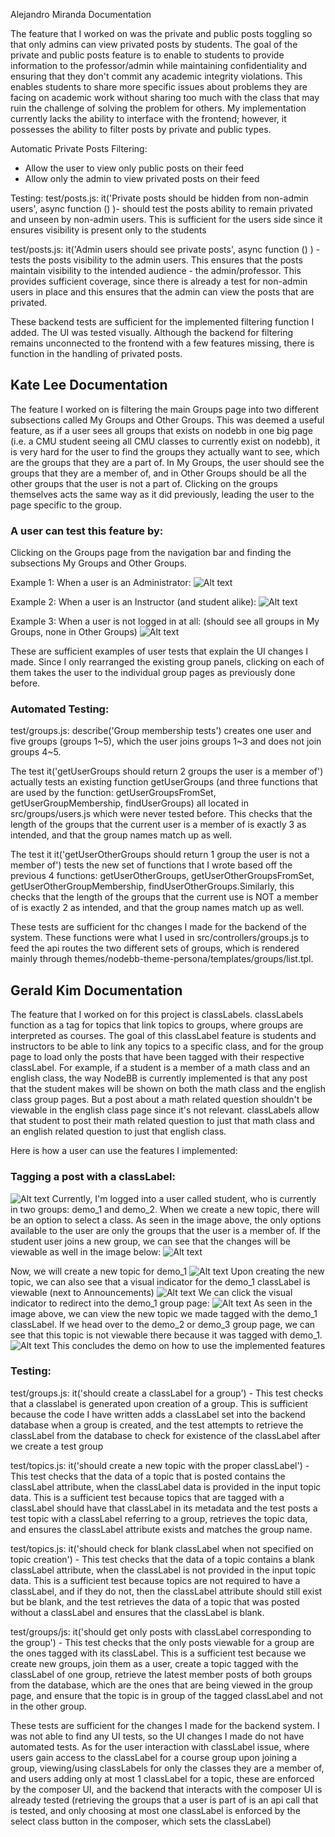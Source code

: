 
Alejandro Miranda Documentation

The feature that I worked on was the private and public posts toggling so that only admins can view privated posts by students. The goal of the private and public posts feature is to enable to students to provide information to the professor/admin while maintaining confidentiality and ensuring that they
don't commit any academic integrity violations. This enables students to share more specific issues about problems they are facing on academic work without sharing too much with the class that may ruin the challenge of solving the problem for others. My implementation currently lacks the ability to interface
with the frontend; however, it possesses the ability to filter posts by private and public types.

Automatic Private Posts Filtering:
- Allow the user to view only public posts on their feed
- Allow only the admin to view privated posts on their feed

Testing:
test/posts.js: it('Private posts should be hidden from non-admin users', async function () )- should test the posts ability to remain privated and unseen by non-admin users. This is sufficient for the users side since it ensures
visibility is present only to the students

test/posts.js: it('Admin users should see private posts', async function () ) - tests the posts visibility to the admin users. This ensures that the posts maintain visibility to the intended audience - the admin/professor. This provides sufficient coverage, since
there is already a test for non-admin users in place and this ensures that the admin can view the posts that are privated. 

These backend tests are sufficient for the implemented filtering function I added. The UI was tested visually. Although the backend for filtering remains unconnected to the frontend with a few features missing, there is function in the handling of privated posts.


## Kate Lee Documentation

The feature I worked on is filtering the main Groups page into two different subsections called My Groups and Other Groups. This was deemed a useful feature, as if a user sees all groups that exists on nodebb in one big page (i.e. a CMU student seeing all CMU classes to currently exist on nodebb), it is very hard for the user to find the groups they actually want to see, which are the groups that they are a part of. In My Groups, the user should see the groups that they are a member of, and in Other Groups should be all the other groups that the user is not a part of. Clicking on the groups themselves acts the same way as it did previously, leading the user to the page specific to the group.

### A user can test this feature by: 

Clicking on the Groups page from the navigation bar and finding the subsections My Groups and Other Groups.

Example 1: When a user is an Administrator: 
![Alt text](images/groups_page_admin.png)

Example 2: When a user is an Instructor (and student alike):
![Alt text](images/groups_page_instructor.png)

Example 3: When a user is not logged in at all: (should see all groups in My Groups, none in Other Groups)
![Alt text](images/groups_page_logged_out.png)

These are sufficient examples of user tests that explain the UI changes I made. Since I only rearranged the existing group panels, clicking on each of them takes the user to the individual group pages as previously done before. 

### Automated Testing: 

test/groups.js: describe('Group membership tests') creates one user and five groups (groups 1~5), which the user joins groups 1~3 and does not join groups 4~5.

The test it('getUserGroups should return 2 groups the user is a member of') actually tests an existing function getUserGroups (and three functions that are used by the function: getUserGroupsFromSet, getUserGroupMembership, findUserGroups) all located in src/groups/users.js which were never tested before. This checks that the length of the groups that the current user is a member of is exactly 3 as intended, and that the group names match up as well.

The test it it('getUserOtherGroups should return 1 group the user is not a member of') tests the new set of functions that I wrote based off the previous 4 functions: getUserOtherGroups, getUserOtherGroupsFromSet, getUserOtherGroupMembership, findUserOtherGroups.Similarly, this checks that the length of the groups that the current use is NOT a member of is exactly 2 as intended, and that the group names match up as well. 

These tests are sufficient for thc changes I made for the backend of the system. These functions were what I used in src/controllers/groups.js to feed the api routes the two different sets of groups, which is rendered mainly through themes/nodebb-theme-persona/templates/groups/list.tpl.

## Gerald Kim Documentation

The feature that I worked on for this project is classLabels. classLabels function as a tag for topics that link topics to groups, where groups are interpreted as courses. The goal of this classLabel feature is students and instructors to be able to link any topics to a specific class, and for the group page to load only the posts that have been tagged with their respective classLabel. For example, if a student is a member of a math class and an english class, the way NodeBB is currently implemented is that any post that the student makes will be shown on both the math class and the english class group pages. But a post about a math related question shouldn't be viewable in the english class page since it's not relevant. classLabels allow that student to post their math related question to just that math class and an english related question to just that english class. 

Here is how a user can use the features I implemented:

### Tagging a post with a classLabel: 
![Alt text](images/image.png)
Currently, I'm logged into a user called student, who is currently in two groups: demo_1 and demo_2. 
When we create a new topic, there will be an option to select a class. As seen in the image above, the only options available to the user are only the groups that the user is a member of. If the student user joins a new group, we can see that the changes will be viewable as well in the image below: 
![Alt text](images/image-1.png)

Now, we will create a new topic for demo_1
![Alt text](images/image-2.png)
Upon creating the new topic, we can also see that a visual indicator for the demo_1 classLabel is viewable (next to Announcements)
![Alt text](images/image-3.png)
We can click the visual indicator to redirect into the demo_1 group page: 
![Alt text](images/image-4.png)
As seen in the image above, we can view the new topic we made tagged with the demo_1 classLabel. If we head over to the demo_2 or demo_3 group page, we can see that this topic is not viewable there because it was tagged with demo_1. 
![Alt text](images/image-5.png)
This concludes the demo on how to use the implemented features

### Testing:
test/groups.js: it('should create a classLabel for a group') - This test checks that a classlabel is generated upon creation of a group. This is sufficient because the code I have written adds a classLabel set into the backend database when a group is created, and the test attempts to retrieve the classLabel from the database to check for existence of the classLabel after we create a test group

test/topics.js: it('should create a new topic with the proper classLabel') - This test checks that the data of a topic that is posted contains the classLabel attribute, when the classLabel data is provided in the input topic data. This is a sufficient test because topics that are tagged with a classLabel should have that classLabel in its metadata and the test posts a test topic with a classLabel referring to a group, retrieves the topic data, and ensures the classLabel attribute exists and matches the group name. 

test/topics.js: it('should check for blank classLabel when not specified on topic creation') - This test checks that the data of a topic contains a blank classLabel attribute, when the classLabel is not provided in the input topic data. This is a sufficient test because topics are not required to have a classLabel, and if they do not, then the classLabel attribute should still exist but be blank, and the test retrieves the data of a topic that was posted without a classLabel and ensures that the classLabel is blank. 

test/groups/js: it('should get only posts with classLabel corresponding to the group') - This test checks that the only posts viewable for a group are the ones tagged with its classLabel. This is a sufficient test because we create new groups, join them as a user,  create a topic tagged with the classLabel of one group, retrieve the latest member posts of both groups from the database, which are the ones that are being viewed in the group page, and ensure that the topic is in group of the tagged classLabel and not in the other group. 

These tests are sufficient for the changes I made for the backend system. I was not able to find any UI tests, so the UI changes I made do not have automated tests. As for the user interaction with classLabel issue, where users gain access to the classLabel for a course group upon joining a group, viewing/using classLabels for only the classes they are a member of, and users adding only at most 1 classLabel for a topic, these are enforced by the composer UI, and the backend that interacts with the composer UI is already tested (retrieving the groups that a user is part of is an api call that is tested, and only choosing at most one classLabel is enforced by the select class button in the composer, which sets the classLabel)

